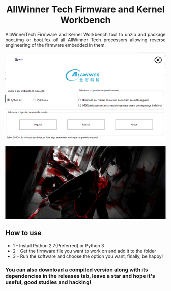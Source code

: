 <h1 align="center">AllWinner Tech Firmware and Kernel Workbench</h1>
<p align="justify">AllWinnerTech Firmware and Kernel Workbench tool to unzip and package boot.img or boot.fex of all AllWinner Tech processors allowing reverse engineering of the firmware embedded in them.</p>

![Screenshot](https://github.com/keowu/AllWinnerTechFirmwareandKernelWorkbench/blob/main/Screenshots/screen1.PNG)

![gif](https://github.com/keowu/AllWinnerTechFirmwareandKernelWorkbench/blob/main/Screenshots/run.gif)

<h2> How to use </h2>
<ul>
  <li>1 - Install Python 2.7(Preferred) or Python 3</li>
  <li>2 - Get the firmware file you want to work on and add it to the folder</li>
  <li>3 - Run the software and choose the option you want, finally, be happy!</li>
</ul>

<h3>You can also download a compiled version along with its dependencies in the releases tab, leave a star and hope it's useful, good studies and hacking!</h3>
